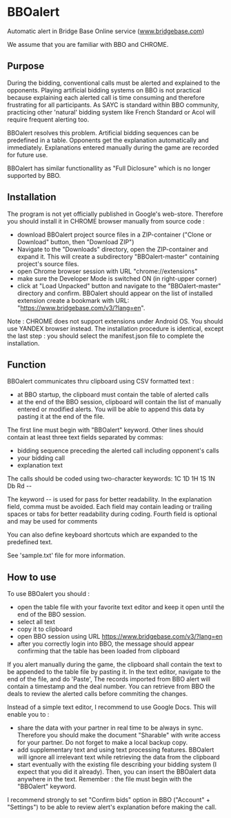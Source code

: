# BBOalert

Automatic alert in Bridge Base Online service (www.bridgebase.com)

We assume that you are familiar with BBO and CHROME.

## Purpose

During the bidding, conventional calls must be alerted and explained to the opponents. Playing artificial bidding systems on BBO is not practical because explaining each alerted call is time consuming and therefore frustrating for all participants. As SAYC is standard within BBO community, practicing other 'natural' bidding system like French Standard or Acol will require frequent alerting too.

BBOalert resolves this problem. Artificial bidding sequences can be predefined in a table. Opponents get the explanation automatically and immediately. Explanations entered manually during the game are recorded for future use.

BBOalert has similar functionallity as "Full Diclosure" which is no longer supported by BBO.

## Installation

The program is not yet officially published in Google's web-store. Therefore you should install it in CHROME browser manually from source code :

- download BBOalert project source files in a ZIP-container ("Clone or Download" button, then "Download ZIP")
- Navigate to the "Downloads" directory, open the ZIP-container and expand it. This will create a subdirectory "BBOalert-master" containing project's source files.
- open Chrome browser session with URL "chrome://extensions"
- make sure the Developer Mode is switched ON (in right-upper corner)
- click at "Load Unpacked" button and navigate to the "BBOalert-master" directory and confirm. BBOalert should appear on the list of installed extension create a bookmark with URL: "https://www.bridgebase.com/v3/?lang=en".

Note : CHROME does not support extensions under Android OS. You should use YANDEX browser instead. The installation procedure is identical, except the last step : you should select the manifest.json file to complete the installation.

## Function

BBOalert communicates thru clipboard using CSV formatted text :
- at BBO startup, the clipboard must contain the table of alerted calls
- at the end of the BBO session, clipboard will contain the list of manually entered or modified alerts. You will be able to append this data by pasting it at the end of the file.

The first line must begin with "BBOalert" keyword. Other lines should contain at least three text fields separated by commas:
  - bidding sequence preceding the alerted call including opponent's calls
  - your bidding call
  - explanation text

The calls should be coded using two-character keywords: 1C 1D 1H 1S 1N Db Rd --

The keyword -- is used for pass for better readability.
In the explanation field, comma must be avoided.
Each field may contain leading or trailing spaces or tabs for better readability during coding.
Fourth field is optional and may be used for comments

You can also define keyboard shortcuts which are expanded to the predefined text.

See 'sample.txt' file for more information.

## How to use

To use BBOalert you should :
- open the table file with your favorite text editor and keep it open until the end of the BBO session.
- select all text
- copy it to clipboard
- open BBO session using URL https://www.bridgebase.com/v3/?lang=en
- after you correctly login into BBO, the message should appear confirming that the table has been loaded from clipboard

If you alert manually during the game, the clipboard shall contain the text to be appended to the table file by pasting it. In the text editor, navigate to the end of the file, and do 'Paste', The records imported from BBO alert will contain a timestamp and the deal number. You can retrieve from BBO the deals to review the alerted calls before commiting the changes.

Instead of a simple text editor, I recommend to use Google Docs. This will enable you to :
- share the data with your partner in real time to be always in sync. Therefore you should make the document "Sharable" with write access for your partner. Do not forget to make a local backup copy.
- add supplementary text and using text processing features. BBOalert will ignore all irrelevant text while retrieving the data from the clipboard
- start eventually with the existing file describing your bidding system (I expect that you did it already). Then, you can insert  the BBOalert data anywhere in the text. Remember : the file must begin with the "BBOalert" keyword.

I recommend strongly to set "Confirm bids" option in BBO ("Account" + "Settings") to be able to review alert's explanation before making the call.
